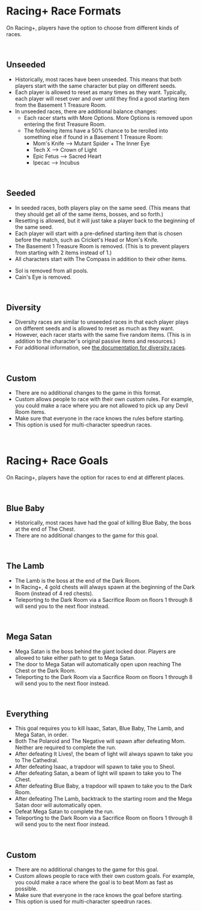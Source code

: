 # Racing+ Race Formats

On Racing+, players have the option to choose from different kinds of races.

<br />

## Unseeded

- Historically, most races have been unseeded. This means that both players start with the same character but play on different seeds.
- Each player is allowed to reset as many times as they want. Typically, each player will reset over and over until they find a good starting item from the Basement 1 Treasure Room.
- In unseeded races, there are additional balance changes:
  - Each racer starts with More Options. More Options is removed upon entering the first Treasure Room.
  - The following items have a 50% chance to be rerolled into something else if found in a Basement 1 Treasure Room:
    - Mom's Knife --> Mutant Spider + The Inner Eye
    - Tech X --> Crown of Light
    - Epic Fetus --> Sacred Heart
    - Ipecac --> Incubus

<br />

## Seeded

- In seeded races, both players play on the same seed. (This means that they should get all of the same items, bosses, and so forth.)
- Resetting is allowed, but it will just take a player back to the beginning of the same seed.
- Each player will start with a pre-defined starting item that is chosen before the match, such as Cricket's Head or Mom's Knife.
- The Basement 1 Treasure Room is removed. (This is to prevent players from starting with 2 items instead of 1.)
- All characters start with The Compass in addition to their other items.
<!--
- Some additional things are guaranteed to be seeded:
  - Room drops (given in order)
  - Level generation (consistent special rooms)
  - Devil Room rewards (given in order)
  - Angel Room rewards (given in order)
- The following things no longer affect room drops:
  - Luck (always uses a value of 0 luck)
  - Rib of Greed
  - Smelter
  - Guppy's Tail
- There is a custom death mechanic:
  - Instead of dying, players will respawn in the previous room with 1.5 soul hearts.
  - They will have a "debuff" effect that removes all of the items. The debuff will last 45 seconds.
  - This mechanic does not apply to deaths in Devil Rooms, Sacrifice Rooms, or the Boss Rush. (Deaths in those rooms will be permanent.)
-->
- Sol is removed from all pools.
- Cain's Eye is removed.
<!--
- Cain's Eye, Broken Ankh, Silver Dollar, Bloody Crown, Daemon's Tail, Child's Heart, Rusted Key, Match Stick, Lucky Toe, Safety Cap, Ace of Spades, Watch Battery, Holy Crown, Wicked Crown, and Nuh Uh! trinkets are removed from the trinket pool (since they change floor-generation or drop-generation).
-->

<br />

## Diversity

- Diversity races are similar to unseeded races in that each player plays on different seeds and is allowed to reset as much as they want.
- However, each racer starts with the same five random items. (This is in addition to the character's original passive items and resources.)
- For additional information, see [the documentation for diversity races](https://github.com/Zamiell/isaac-racing-client/blob/master/mod/README-DIVERSITY.md).

<br />

## Custom

- There are no additional changes to the game in this format.
- Custom allows people to race with their own custom rules. For example, you could make a race where you are not allowed to pick up any Devil Room items.
- Make sure that everyone in the race knows the rules before starting.
- This option is used for multi-character speedrun races.

<br />

# Racing+ Race Goals

On Racing+, players have the option for races to end at different places.

<br />

## Blue Baby

- Historically, most races have had the goal of killing Blue Baby, the boss at the end of The Chest.
- There are no additional changes to the game for this goal.

<br />

## The Lamb

- The Lamb is the boss at the end of the Dark Room.
- In Racing+, 4 gold chests will always spawn at the beginning of the Dark Room (instead of 4 red chests).
- Teleporting to the Dark Room via a Sacrifice Room on floors 1 through 8 will send you to the next floor instead.

<br />

## Mega Satan

- Mega Satan is the boss behind the giant locked door. Players are allowed to take either path to get to Mega Satan.
- The door to Mega Satan will automatically open upon reaching The Chest or the Dark Room.
- Teleporting to the Dark Room via a Sacrifice Room on floors 1 through 8 will send you to the next floor instead.

<br />

## Everything

- This goal requires you to kill Isaac, Satan, Blue Baby, The Lamb, and Mega Satan, in order.
- Both The Polaroid and The Negative will spawn after defeating Mom. Neither are required to complete the run.
- After defeating It Lives!, the beam of light will always spawn to take you to The Cathedral.
- After defeating Isaac, a trapdoor will spawn to take you to Sheol.
- After defeating Satan, a beam of light will spawn to take you to The Chest.
- After defeating Blue Baby, a trapdoor will spawn to take you to the Dark Room.
- After defeating The Lamb, backtrack to the starting room and the Mega Satan door will automatically open.
- Defeat Mega Satan to complete the run.
- Teleporting to the Dark Room via a Sacrifice Room on floors 1 through 8 will send you to the next floor instead.

<br />

## Custom

- There are no additional changes to the game for this goal.
- Custom allows people to race with their own custom goals. For example, you could make a race where the goal is to beat Mom as fast as possible.
- Make sure that everyone in the race knows the goal before starting.
- This option is used for multi-character speedrun races.

<br />
